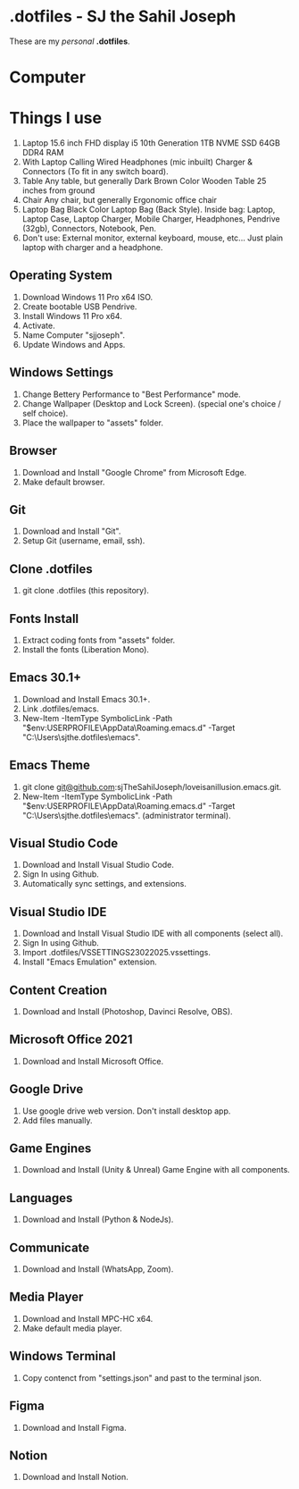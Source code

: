 
# .dotfiles - SJ the Sahil Joseph
These are my *personal* __.dotfiles__.

# Computer

# Things I use
  1. Laptop
     15.6 inch FHD display
     i5 10th Generation
     1TB NVME SSD
     64GB DDR4 RAM
  2. With Laptop
     Calling Wired Headphones (mic inbuilt)
     Charger & Connectors (To fit in any switch board).
  3. Table
     Any table, but generally
     Dark Brown Color Wooden Table
     25 inches from ground
  4. Chair
     Any chair, but generally
     Ergonomic office chair
  5. Laptop Bag
     Black Color Laptop Bag (Back Style).
     Inside bag:
            Laptop, Laptop Case, Laptop Charger, Mobile Charger, Headphones, Pendrive (32gb), Connectors, Notebook, Pen.
  6. Don't use:
     External monitor, external keyboard, mouse, etc... Just plain laptop with charger and a headphone.


## Operating System
   1. Download Windows 11 Pro x64 ISO.
   2. Create bootable USB Pendrive.
   3. Install Windows 11 Pro x64.
   4. Activate.
   5. Name Computer "sjjoseph".
   6. Update Windows and Apps.

## Windows Settings
   1. Change Bettery Performance to "Best Performance" mode.
   2. Change Wallpaper (Desktop and Lock Screen). (special one's choice / self choice).
   3. Place the wallpaper to "assets" folder.

## Browser
   1. Download and Install "Google Chrome" from Microsoft Edge.
   2. Make default browser.

## Git
   1. Download and Install "Git".
   2. Setup Git (username, email, ssh).

## Clone .dotfiles
   1. git clone .dotfiles (this repository).

## Fonts Install
   1. Extract coding fonts from "assets" folder.
   2. Install the fonts (Liberation Mono).

## Emacs 30.1+
   1. Download and Install Emacs 30.1+.
   2. Link .dotfiles/emacs.
   3. New-Item -ItemType SymbolicLink -Path "$env:USERPROFILE\AppData\Roaming\.emacs.d" -Target "C:\Users\sjthe\.dotfiles\emacs".

## Emacs Theme
   1. git clone git@github.com:sjTheSahilJoseph/loveisanillusion.emacs.git.
   2. New-Item -ItemType SymbolicLink -Path "$env:USERPROFILE\AppData\Roaming\.emacs.d" -Target "C:\Users\sjthe\.dotfiles\emacs". (administrator terminal).

## Visual Studio Code
   1. Download and Install Visual Studio Code.
   2. Sign In using Github.
   3. Automatically sync settings, and extensions.

## Visual Studio IDE
   1. Download and Install Visual Studio IDE with all components (select all).
   2. Sign In using Github.
   3. Import .dotfiles/VSSETTINGS23022025.vssettings.
   4. Install "Emacs Emulation" extension.

## Content Creation
   1. Download and Install (Photoshop, Davinci Resolve, OBS).

## Microsoft Office 2021
   1. Download and Install Microsoft Office.

## Google Drive
   1. Use google drive web version. Don't install desktop app.
   2. Add files manually.

## Game Engines
   1. Download and Install (Unity & Unreal) Game Engine with all components.

## Languages
   1. Download and Install (Python & NodeJs).

## Communicate
   1. Download and Install (WhatsApp, Zoom).

## Media Player
   1. Download and Install MPC-HC x64.
   2. Make default media player.

## Windows Terminal
   1. Copy contenct from "settings.json" and past to the terminal json.

## Figma
   1. Download and Install Figma.

## Notion
   1. Download and Install Notion.





